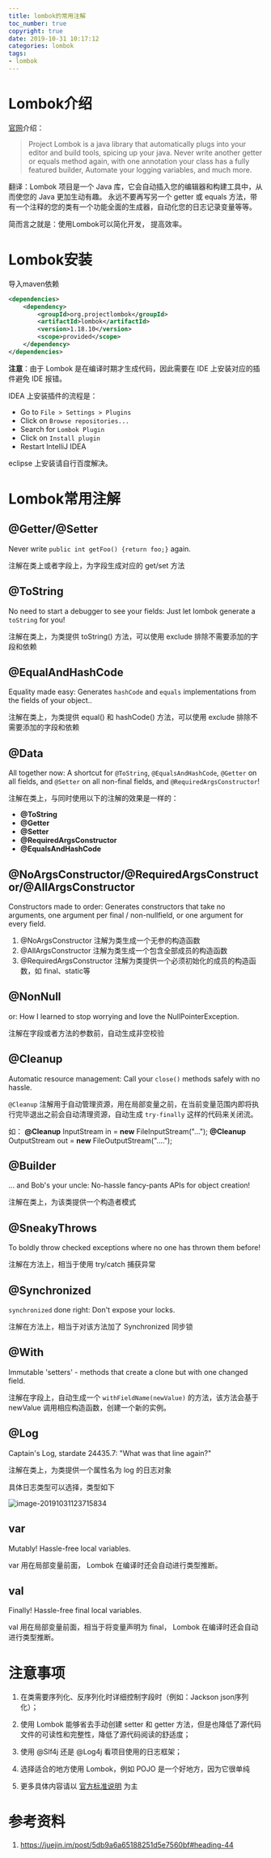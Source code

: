 ```yaml
---
title: lombok的常用注解
toc_number: true
copyright: true
date: 2019-10-31 10:17:12
categories: lombok 
tags:
- lombok
---
```


# Lombok介绍

[官网]( https://projectlombok.org/ )介绍：

> Project Lombok is a java library that automatically plugs into your editor and build tools, spicing up your java.
> Never write another getter or equals method again, with one annotation your class has a fully featured builder, Automate your logging variables, and much more. 

翻译：Lombok 项目是一个 Java 库，它会自动插入您的编辑器和构建工具中，从而使您的 Java 更加生动有趣。
永远不要再写另一个 getter 或 equals 方法，带有一个注释的您的类有一个功能全面的生成器，自动化您的日志记录变量等等。

简而言之就是：使用Lombok可以简化开发， 提高效率。

<!--more-->

# Lombok安装

导入maven依赖

```xml
<dependencies>
	<dependency>
		<groupId>org.projectlombok</groupId>
		<artifactId>lombok</artifactId>
		<version>1.18.10</version>
		<scope>provided</scope>
	</dependency>
</dependencies>
```

**注意**：由于 Lombok 是在编译时期才生成代码，因此需要在 IDE 上安装对应的插件避免 IDE 报错。

IDEA 上安装插件的流程是：

- Go to `File > Settings > Plugins`
- Click on `Browse repositories...`
- Search for `Lombok Plugin`
- Click on `Install plugin`
- Restart IntelliJ IDEA

eclipse 上安装请自行百度解决。

# Lombok常用注解

## @Getter/@Setter

 Never write `public int getFoo() {return foo;}` again. 

注解在类上或者字段上，为字段生成对应的 get/set 方法

## @ToString

 No need to start a debugger to see your fields: Just let lombok generate a `toString` for you! 

注解在类上，为类提供 toString() 方法，可以使用 exclude 排除不需要添加的字段和依赖

## @EqualAndHashCode

 Equality made easy: Generates `hashCode` and `equals` implementations from the fields of your object.. 

注解在类上，为类提供 equal() 和 hashCode() 方法，可以使用 exclude 排除不需要添加的字段和依赖

## @Data

 All together now: A shortcut for `@ToString`, `@EqualsAndHashCode`, `@Getter` on all fields, and `@Setter` on all non-final fields, and `@RequiredArgsConstructor`! 

注解在类上，与同时使用以下的注解的效果是一样的：

- **@ToString**
- **@Getter**
- **@Setter**
- **@RequiredArgsConstructor**
- **@EqualsAndHashCode**

## @NoArgsConstructor/@RequiredArgsConstructor/@AllArgsConstructor

 Constructors made to order: Generates constructors that take no arguments, one argument per final / non-nullfield, or one argument for every field. 

1. @NoArgsConstructor 注解为类生成一个无参的构造函数
2. @AllArgsConstructor 注解为类生成一个包含全部成员的构造函数
3. @RequiredArgsConstructor 注解为类提供一个必须初始化的成员的构造函数，如 final、static等

## @NonNull

 or: How I learned to stop worrying and love the NullPointerException. 

注解在字段或者方法的参数前，自动生成非空校验

## @Cleanup

 Automatic resource management: Call your `close()` methods safely with no hassle. 

 `@Cleanup` 注解用于自动管理资源，用在局部变量之前，在当前变量范围内即将执行完毕退出之前会自动清理资源，自动生成 `try-finally` 这样的代码来关闭流。 

如： **@Cleanup** InputStream in = **new** FileInputStream("...");        **@Cleanup** OutputStream out = **new** FileOutputStream("...."); 

## @Builder

 ... and Bob's your uncle: No-hassle fancy-pants APIs for object creation! 

注解在类上，为该类提供一个构造者模式

## @SneakyThrows

 To boldly throw checked exceptions where no one has thrown them before! 

注解在方法上，相当于使用 try/catch 捕获异常

## @Synchronized

 `synchronized` done right: Don't expose your locks. 

注解在方法上，相当于对该方法加了 Synchronized 同步锁

## @With

 Immutable 'setters' - methods that create a clone but with one changed field. 

注解在字段上，自动生成一个 `withFieldName(newValue)` 的方法，该方法会基于 newValue 调用相应构造函数，创建一个新的实例。 

## @Log

 Captain's Log, stardate 24435.7: "What was that line again?" 

注解在类上，为类提供一个属性名为 log 的日志对象

具体日志类型可以选择，类型如下

![image-20191031123715834](lombok%E7%9A%84%E5%B8%B8%E7%94%A8%E6%B3%A8%E8%A7%A3/image-20191031123715834.png)

## var

 Mutably! Hassle-free local variables. 

 var 用在局部变量前面， Lombok 在编译时还会自动进行类型推断。 

## val

 Finally! Hassle-free final local variables. 

 val 用在局部变量前面，相当于将变量声明为 final， Lombok 在编译时还会自动进行类型推断。 

# 注意事项

1. 在类需要序列化、反序列化时详细控制字段时（例如：Jackson json序列化）；
2. 使用 Lombok 能够省去手动创建 setter 和 getter 方法，但是也降低了源代码文件的可读性和完整性，降低了源代码阅读的舒适度；
3. 使用 @Slf4j 还是 @Log4j 看项目使用的日志框架；

4. 选择适合的地方使用 Lombok，例如 POJO 是一个好地方，因为它很单纯
5. 更多具体内容请以 [官方标准说明]( https://projectlombok.org/features/all ) 为主

# 参考资料

1.  https://juejin.im/post/5db9a6a65188251d5e7560bf#heading-44 









